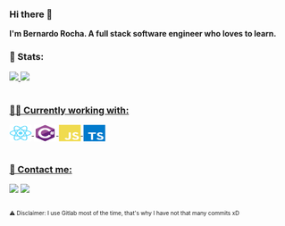 ### Hi there 👋

<strong> 
  I'm Bernardo Rocha. A full stack software engineer who loves to learn.
</strong> 

### 🧠 Stats:
<div>
  <a href="https://github.com/bernardosr-fs">
  <img height="150rem" src="https://github-readme-stats.vercel.app/api?username=bernardosr-fs&show_icons=true&theme=github_dark&include_all_commits=true&count_private=true"/>
  <img height="150rem" src="https://github-readme-stats.vercel.app/api/top-langs/?username=bernardosr-fs&layout=compact&langs_count=7&theme=github_dark&hide=php"/>
</div>

 <br/> 
  
### 👨‍💻 Currently working with:
<div style="display: inline_block">
  <img align="center" alt="Bernardo-React" height="30" width="40" src="https://raw.githubusercontent.com/devicons/devicon/master/icons/react/react-original.svg">
  <img align="center" alt="Bernardo-Csharp" height="30" width="40" src="https://raw.githubusercontent.com/devicons/devicon/master/icons/csharp/csharp-original.svg">
  <img align="center" alt="Bernardo-Js" height="30" width="40" src="https://raw.githubusercontent.com/devicons/devicon/master/icons/javascript/javascript-plain.svg">
  <img align="center" alt="Bernardo-Ts" height="30" width="40" src="https://raw.githubusercontent.com/devicons/devicon/master/icons/typescript/typescript-plain.svg">
</div>

<br/>
  
### 📮 Contact me:
<div>
  <a href = "mailto:bernardorocha.dev@gmail.com"><img src="https://img.shields.io/badge/-Gmail-%23333?style=for-the-badge&logo=gmail&logoColor=white" target="_blank"></a>
  <a href="https://www.linkedin.com/in/bernardo-srocha/?locale=en_US" target="_blank"><img src="https://img.shields.io/badge/-LinkedIn-%230077B5?style=for-the-badge&logo=linkedin&logoColor=white" target="_blank"></a> 
</div>
 
  <br/>
  
<p style="font-size: 10px"> ⚠️ Disclaimer: I use Gitlab most of the time, that's why I have not that many commits xD</p>
